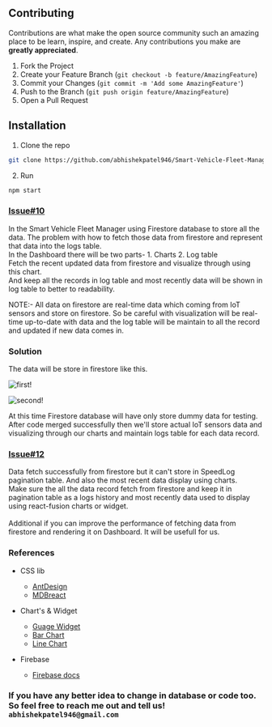 <!-- CONTRIBUTING -->
## Contributing

Contributions are what make the open source community such an amazing place to be learn, inspire, and create. Any contributions you make are **greatly appreciated**.

1. Fork the Project
2. Create your Feature Branch (`git checkout -b feature/AmazingFeature`)
3. Commit your Changes (`git commit -m 'Add some AmazingFeature'`)
4. Push to the Branch (`git push origin feature/AmazingFeature`)
5. Open a Pull Request


## Installation

1. Clone the repo
```sh
git clone https://github.com/abhishekpatel946/Smart-Vehicle-Fleet-Manager
```
2. Run
```sh
npm start
```


### [Issue#10](https://github.com/abhishekpatel946/Smart-Vehicle-Fleet-Manager/issues/10)

In the Smart Vehicle Fleet Manager using Firestore database to store all the data. The problem with how to fetch those data from firestore and represent that data into the logs table.
<br>
In the Dashboard there will be two parts- 1. Charts  2. Log table
<br>
Fetch the recent updated data from firestore and visualize through using this chart.
<br>
And keep all the records in log table and most recently data will be shown in log table to better to readability.

NOTE:- All data on firestore are real-time data which coming from IoT sensors and store on firestore. So be careful with visualization will be real-time up-to-date with data and 
the log table will be maintain to all the record and updated if new data comes in.

### Solution

The data will be store in firestore like this.

![first!](https://github.com/abhishekpatel946/Smart-Vehicle-Fleet-Manager/blob/dashboard/src/assets/1.jpg)

![second!](https://github.com/abhishekpatel946/Smart-Vehicle-Fleet-Manager/blob/dashboard/src/assets/2jpg.jpg)

At this time Firestore database will have only store dummy data for testing.
After code merged successfully then we'll store actual IoT sensors data and visualizing through our charts and maintain logs table for each data record.


### [Issue#12](https://github.com/abhishekpatel946/Smart-Vehicle-Fleet-Manager/issues/12)

Data fetch successfully from firestore but it can't store in SpeedLog pagination table. And also the most recent data display using charts.
<br>
Make sure the all the data record fetch from firestore and keep it in pagination table as a logs history and most recently data used to display using react-fusion charts or widget.
<br>
<br>
Additional if you can improve the performance of fetching data from firestore and rendering it on Dashboard. It will be usefull for us.

### References

- CSS lib
  * [AntDesign](https://ant.design/docs/react/getting-started)
  * [MDBreact](https://mdbootstrap.com/docs/react/getting-started/quick-start/)

- Chart's & Widget
  * [Guage Widget](https://www.fusioncharts.com/charts/gauges/rating-meter-gauge?framework=react)
  * [Bar Chart](https://www.fusioncharts.com/charts/column-bar-charts/simple-column-chart?framework=react)
  * [Line Chart](https://www.fusioncharts.com/charts/line-area-charts/line-chart-with-scrolling-only?framework=react)
  
 - Firebase
   * [Firebase docs](https://firebase.google.com/docs/firestore/quickstart)

### **If you have any better idea to change in database or code too. So feel free to reach me out and tell us! `abhishekpatel946@gmail.com`**
